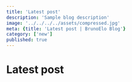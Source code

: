 ```yaml
---
title: 'Latest post'
description: 'Sample blog description'
image: '../../../../assets/compressed.jpg'
meta: {title: 'Latest post | BrunoElo Blog'}
category: ['new']
published: true
---
```


# Latest post
